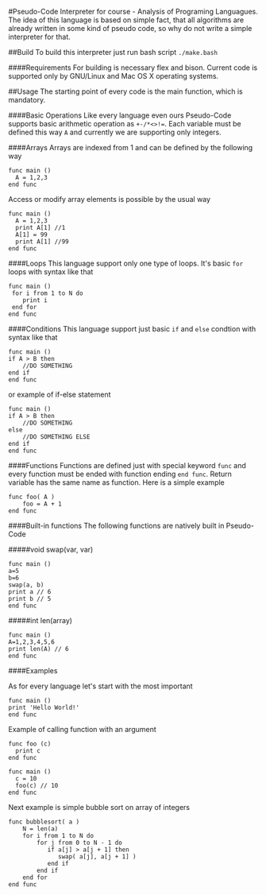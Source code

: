 #Pseudo-Code
Interpreter for course - Analysis of Programing Languagues.
The idea of this language is based on simple fact, that all algorithms are already written in some kind of pseudo code, so why do not write a simple interpreter for that.

##Build
To build this interpreter just run bash script
``` ./make.bash ```

####Requirements
For building is necessary flex and bison.
Current code is supported only by GNU/Linux and Mac OS X operating systems.

##Usage
The starting point of every code is the main function, which is mandatory.

####Basic Operations
Like every language even ours Pseudo-Code supports basic arithmetic operation as ```+-/*<>!=```.
Each variable must be defined this way ```A``` and currently we are supporting only integers.

####Arrays
Arrays are indexed from 1 and can be defined by the following way
```
func main ()
  A = 1,2,3
end func
```

Access or modify array elements is possible by the usual way
```
func main ()
  A = 1,2,3
  print A[1] //1
  A[1] = 99 
  print A[1] //99
end func 
```

####Loops
This language support only one type of loops. It's basic ```for``` loops with syntax like that
```
func main ()
 for i from 1 to N do
    print i
 end for
end func
```

####Conditions
This language support just basic ```if``` and ```else``` condtion with syntax like that
```
func main ()
if A > B then      
    //DO SOMETHING
end if
end func
```
or example of if-else statement
```
func main ()
if A > B then      
    //DO SOMETHING
else
    //DO SOMETHING ELSE
end if
end func
```

####Functions
Functions are defined just with special keyword ```func``` and every function must be ended with function ending ```end func```. Return variable has the same name as function. Here is a simple example
```
func foo( A )
    foo = A + 1
end func
```

####Built-in functions
The following functions are natively built in Pseudo-Code

#####void swap(var, var) 
```
func main ()
a=5
b=6
swap(a, b)
print a // 6
print b // 5 
end func
```

#####int len(array)
```
func main ()
A=1,2,3,4,5,6
print len(A) // 6
end func
```

####Examples

As for every language let's start with the most important
```
func main ()
print 'Hello World!'
end func
```

Example of calling function with an argument
```
func foo (c)
  print c
end func

func main ()
  c = 10
  foo(c) // 10
end func
```

Next example is simple bubble sort on array of integers
```
func bubblesort( a )
	N = len(a)
    for i from 1 to N do
        for j from 0 to N - 1 do
           if a[j] > a[j + 1] then
              swap( a[j], a[j + 1] )
           end if
        end if
    end for   
end func
```



